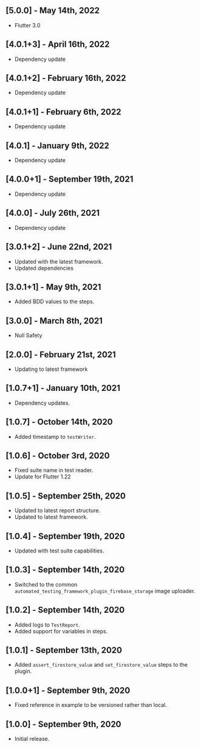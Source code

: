 ## [5.0.0] - May 14th, 2022

* Flutter 3.0


## [4.0.1+3] - April 16th, 2022

* Dependency update


## [4.0.1+2] - February 16th, 2022

* Dependency update


## [4.0.1+1] - February 6th, 2022

* Dependency update


## [4.0.1] - January 9th, 2022

* Dependency update


## [4.0.0+1] - September 19th, 2021

* Dependency update


## [4.0.0] - July 26th, 2021

* Dependency update


## [3.0.1+2] - June 22nd, 2021

* Updated with the latest framework.
* Updated dependencies


## [3.0.1+1] - May 9th, 2021

* Added BDD values to the steps.


## [3.0.0] - March 8th, 2021

* Null Safety


## [2.0.0] - February 21st, 2021

* Updating to latest framework


## [1.0.7+1] - January 10th, 2021

* Dependency updates.


## [1.0.7] - October 14th, 2020

* Added timestamp to `testWriter`.


## [1.0.6] - October 3rd, 2020

* Fixed suite name in test reader.
* Update for Flutter 1.22


## [1.0.5] - September 25th, 2020

* Updated to latest report structure.
* Updated to latest framework.


## [1.0.4] - September 19th, 2020

* Updated with test suite capabilities.


## [1.0.3] - September 14th, 2020

* Switched to the common `automated_testing_framework_plugin_firebase_storage` image uploader.


## [1.0.2] - September 14th, 2020

* Added logs to `TestReport`.
* Added support for variables in steps.


## [1.0.1] - September 13th, 2020

* Added `assert_firestore_value` and `set_firestore_value` steps to the plugin.


## [1.0.0+1] - September 9th, 2020

* Fixed reference in example to be versioned rather than local.


## [1.0.0] - September 9th, 2020

* Initial release.
